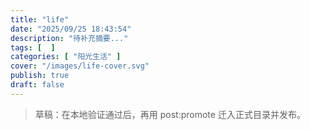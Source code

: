 ```yaml
---
title: "life"
date: "2025/09/25 18:43:54"
description: "待补充摘要..."
tags: [  ]
categories: [ "阳光生活" ]
cover: "/images/life-cover.svg"
publish: true
draft: false
---
```


> 草稿：在本地验证通过后，再用 post:promote 迁入正式目录并发布。

